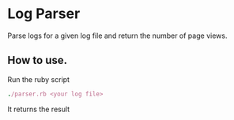 # Log Parser
Parse logs for a given log file and return the number of page views.

## How to use.

Run the ruby script
```ruby
./parser.rb <your log file>
```

It returns the result
